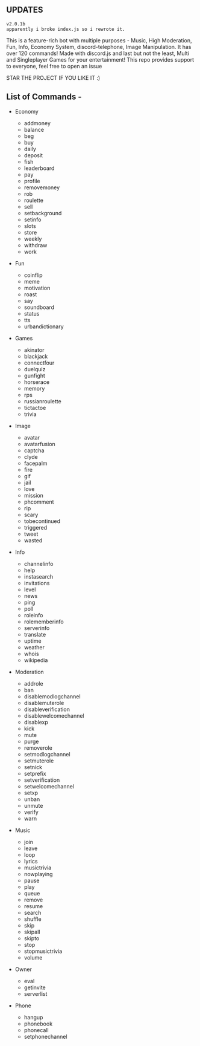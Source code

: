 ## UPDATES ##
```
v2.0.1b
apparently i broke index.js so i rewrote it.
```
This is a feature-rich bot with multiple purposes - Music, High Moderation, Fun, Info, Economy System, discord-telephone, Image Manipulation.
It has over 120 commands! Made with discord.js and last but not the least, Multi and Singleplayer Games for your entertainment! This repo provides support to everyone, feel free to open an issue

STAR THE PROJECT IF YOU LIKE IT :)

## List of Commands - ##
* Economy
  - addmoney
  - balance
  - beg
  - buy
  - daily
  - deposit
  - fish
  - leaderboard
  - pay
  - profile
  - removemoney
  - rob
  - roulette
  - sell
  - setbackground
  - setinfo
  - slots
  - store
  - weekly
  - withdraw
  - work

* Fun
  - coinflip
  - meme
  - motivation
  - roast
  - say
  - soundboard
  - status
  - tts
  - urbandictionary

* Games
  - akinator
  - blackjack
  - connectfour
  - duelquiz
  - gunfight
  - horserace
  - memory
  - rps
  - russianroulette
  - tictactoe
  - trivia

* Image
  - avatar
  - avatarfusion
  - captcha
  - clyde
  - facepalm
  - fire
  - gif
  - jail
  - love
  - mission
  - phcomment
  - rip
  - scary
  - tobecontinued
  - triggered
  - tweet
  - wasted

* Info
  - channelinfo
  - help
  - instasearch
  - invitations
  - level
  - news
  - ping
  - poll
  - roleinfo
  - rolememberinfo
  - serverinfo
  - translate
  - uptime
  - weather
  - whois
  - wikipedia

* Moderation
  - addrole
  - ban
  - disablemodlogchannel
  - disablemuterole
  - disableverification
  - disablewelcomechannel
  - disablexp
  - kick
  - mute
  - purge
  - removerole
  - setmodlogchannel
  - setmuterole
  - setnick
  - setprefix
  - setverification
  - setwelcomechannel
  - setxp
  - unban
  - unmute
  - verify
  - warn

* Music
  - join
  - leave
  - loop
  - lyrics
  - musictrivia
  - nowplaying
  - pause
  - play
  - queue
  - remove
  - resume
  - search
  - shuffle
  - skip
  - skipall
  - skipto
  - stop
  - stopmusictrivia
  - volume

* Owner
  - eval
  - getinvite
  - serverlist

* Phone
  - hangup
  - phonebook
  - phonecall
  - setphonechannel
